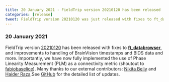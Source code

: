```yaml
---
title: 20 January 2021 - FieldTrip version 20210120 has been released
categories: [release]
tweet: FieldTrip version 20210120 was just released with fixes to ft_databrowser, handling of BrainVision and BIDS data. Importantly, Phase Linearity Measurement is now implemented as a connectivity metric! Many thanks to Fabiobaselice, Nbeliy & Sagihaider. See http://www.fieldtriptoolbox.org/#20-january-2021
---
```


### 20 January 2021

FieldTrip version [20210120](http://github.com/fieldtrip/fieldtrip/releases/tag/20210120) has been released with fixes to **[ft_databrowser](/reference/ft_databrowser)**, and improvements to handling of BrainVision timestamps and BIDS data and more. Importantly, we have now fully implemented the use of Phase Linearity Measurement (PLM) as a connectivity metric (shoutout to [fabiobaselice](https://github.com/fabiobaselice)). Many thanks to our external contributors: [Nikita Beliy](https://github.com/nbeliy) and [Haider Raza](https://github.com/sagihaider).See [GitHub](https://github.com/fieldtrip/fieldtrip/compare/20210114...20210120) for the detailed list of updates.
